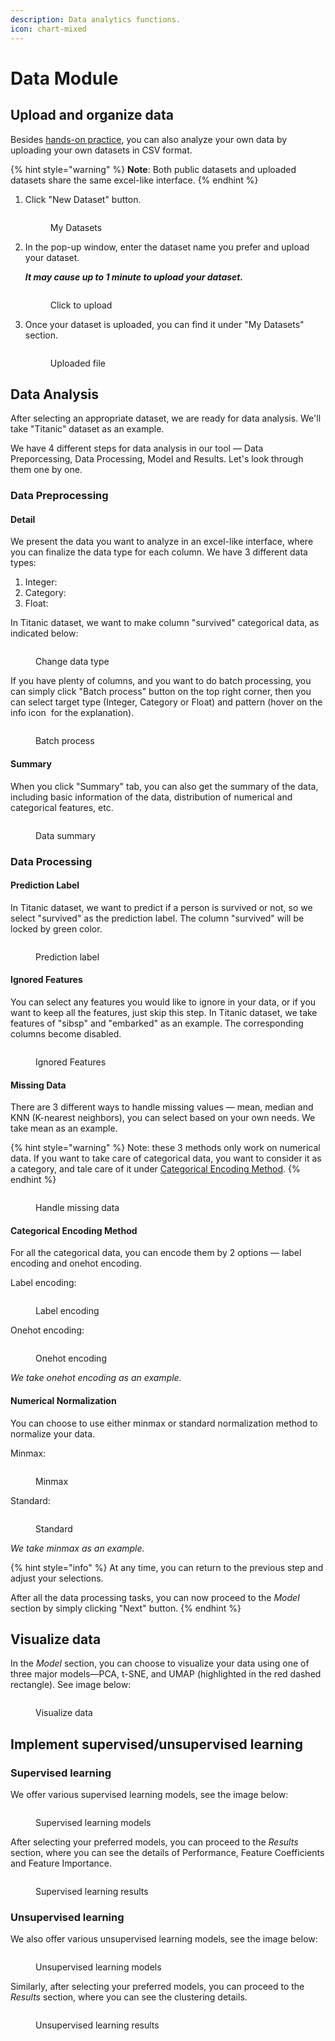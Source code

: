 ```yaml
---
description: Data analytics functions.
icon: chart-mixed
---
```


# Data Module

## Upload and organize data

Besides [hands-on practice](../exercise-platform.md#hands-on-datasets-practice), you can also analyze your own data by uploading your own datasets in CSV format.

{% hint style="warning" %}
**Note**: Both public datasets and uploaded datasets share the same excel-like interface.
{% endhint %}

1.  Click "New Dataset" button.

    <figure><img src="../../.gitbook/assets/image (3).png" alt=""><figcaption><p>My Datasets</p></figcaption></figure>
2.  In the pop-up window, enter the dataset name you prefer and upload your dataset.

    _**It may cause up to 1 minute to upload your dataset.**_

    <div align="left"><figure><img src="../../.gitbook/assets/1748026606610.png" alt=""><figcaption><p>Click to upload</p></figcaption></figure></div>
3.  &#x20;Once your dataset is uploaded, you can find it under "My Datasets" section.

    <figure><img src="../../.gitbook/assets/1748547749532.png" alt=""><figcaption><p>Uploaded file</p></figcaption></figure>

## Data Analysis

After selecting an appropriate dataset, we are ready for data analysis. We'll take "Titanic" dataset as an example.

We have 4 different steps for data analysis in our tool — Data Preporcessing, Data Processing, Model and Results. Let's look through them one by one.

### Data Preprocessing

#### Detail

We present the data you want to analyze in an excel-like interface, where you can finalize the data type for each column. We have 3 different data types:

1. Integer:
2. Category:
3. Float:

In Titanic dataset, we want to make column "survived" categorical data, as indicated below:

<figure><img src="../../.gitbook/assets/1748570560856.png" alt=""><figcaption><p>Change data type</p></figcaption></figure>

If you have plenty of columns, and you want to do batch processing, you can simply click "Batch process" button <img src="../../.gitbook/assets/1748559604509.png" alt="" data-size="line">on the top right corner, then you can select target type (Integer, Category or Float) and pattern (hover on the info icon <img src="../../.gitbook/assets/1748560485074.png" alt="" data-size="line"> for the explanation).

<figure><img src="../../.gitbook/assets/1748554152761.png" alt=""><figcaption><p>Batch process</p></figcaption></figure>

#### Summary

When you click "Summary" tab, you can also get the summary of the data, including basic information of the data, distribution of numerical and categorical features, etc.

<figure><img src="../../.gitbook/assets/1748554492304.png" alt=""><figcaption><p>Data summary</p></figcaption></figure>

### Data Processing

#### Prediction Label

In Titanic dataset, we want to predict if a person is survived or not, so we select "survived" as the prediction label. The column "survived" will be locked by green color.

<figure><img src="../../.gitbook/assets/1748571180495.png" alt=""><figcaption><p>Prediction label</p></figcaption></figure>

#### Ignored Features

You can select any features you would like to ignore in your data, or if you want to keep all the features, just skip this step. In Titanic dataset, we take features of "sibsp" and "embarked" as an example. The corresponding columns become disabled.

<figure><img src="../../.gitbook/assets/1748578195312.png" alt=""><figcaption><p>Ignored Features</p></figcaption></figure>

#### Missing Data

There are 3 different ways to handle missing values — mean, median and KNN (K-nearest neighbors), you can select based on your own needs.  We take mean as an example.

{% hint style="warning" %}
Note: these 3 methods only work on numerical data. If you want to take care of categorical data, you want to consider it as a category, and tale care of it under [Categorical Encoding Method](data-module.md#categorical-encoding-method).
{% endhint %}

<figure><img src="../../.gitbook/assets/1748579789842.png" alt=""><figcaption><p>Handle missing data</p></figcaption></figure>

#### Categorical Encoding Method&#x20;

For all the categorical data, you can encode them by 2 options — label encoding and onehot encoding.&#x20;

Label encoding:

<figure><img src="../../.gitbook/assets/1748580674472.png" alt=""><figcaption><p>Label  encoding</p></figcaption></figure>

Onehot encoding:

<figure><img src="../../.gitbook/assets/1748582141608.png" alt=""><figcaption><p>Onehot encoding</p></figcaption></figure>

_We take onehot encoding as an example._

#### Numerical Normalization

You can choose to use either minmax or standard normalization method to normalize your data.

Minmax:

<figure><img src="../../.gitbook/assets/1748582536341.png" alt=""><figcaption><p>Minmax</p></figcaption></figure>

Standard:

<figure><img src="../../.gitbook/assets/1748582665951.png" alt=""><figcaption><p>Standard</p></figcaption></figure>

_We take minmax as an example._

{% hint style="info" %}
At any time, you can return to the previous step and adjust your selections.

After all the data processing tasks, you can now proceed to the _Model_ section by simply clicking "Next" button.
{% endhint %}

## Visualize data

In the _Model_ section, you can choose to visualize your data using one of three major models—PCA, t-SNE, and UMAP (highlighted in the red dashed rectangle). See image below:

<figure><img src="../../.gitbook/assets/1739425318841.png" alt=""><figcaption><p>Visualize data</p></figcaption></figure>

## Implement supervised/unsupervised learning

### Supervised learning

We offer various supervised learning models, see the image below:

<figure><img src="../../.gitbook/assets/image (2).png" alt=""><figcaption><p>Supervised learning models</p></figcaption></figure>

After selecting your preferred models, you can proceed to the _Results_ section, where you can see the details of Performance, Feature Coefficients and Feature Importance.

<figure><img src="../../.gitbook/assets/1739426462470.png" alt=""><figcaption><p>Supervised learning results</p></figcaption></figure>

### Unsupervised learning

We also offer various unsupervised learning models, see the image below:

<figure><img src="../../.gitbook/assets/1739426518189.png" alt=""><figcaption><p>Unsupervised learning models</p></figcaption></figure>

Similarly, after selecting your preferred models, you can proceed to the _Results_ section, where you can see the clustering details.

<figure><img src="../../.gitbook/assets/1739426702806.png" alt=""><figcaption><p>Unsupervised learning results</p></figcaption></figure>
